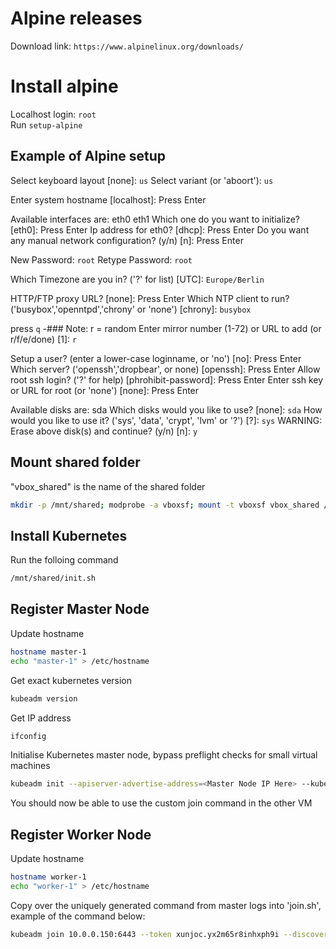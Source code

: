 # Alpine releases

Download link: `https://www.alpinelinux.org/downloads/`

# Install alpine
Localhost login: `root` \
Run `setup-alpine`

## Example of Alpine setup

Select keyboard layout [none]: `us`
Select variant (or 'aboort'): `us`

Enter system hostname [localhost]: Press Enter

Available interfaces are: eth0 eth1
Which one do you want to initialize? [eth0]: Press Enter
Ip address for eth0? [dhcp]: Press Enter
Do you want any manual network configuration? (y/n) [n]: Press Enter

New Password: `root`
Retype Password: `root`

Which Timezone are you in? ('?' for list) [UTC]: `Europe/Berlin`

HTTP/FTP proxy URL? [none]: Press Enter
Which NTP client to run? ('busybox','openntpd','chrony' or 'none') [chrony]: `busybox`

press `q`
-### Note: r = random
Enter mirror number (1-72) or URL to add (or r/f/e/done) [1]: `r`

Setup a user? (enter a lower-case loginname, or 'no') [no]: Press Enter
Which server? ('openssh','dropbear', or none) [openssh]: Press Enter
Allow root ssh login? ('?' for help) [phrohibit-password]: Press Enter
Enter ssh key or URL for root (or 'none') [none]: Press Enter

Available disks are: sda
Which disks would you like to use? [none]: `sda`
How would you like to use it? ('sys', 'data', 'crypt', 'lvm' or '?') [?]: `sys`
WARNING: Erase above disk(s) and continue? (y/n) [n]: `y`

## Mount shared folder
"vbox_shared" is the name of the shared folder
```sh
mkdir -p /mnt/shared; modprobe -a vboxsf; mount -t vboxsf vbox_shared /mnt/shared
```

## Install Kubernetes
Run the folloing command
```sh
/mnt/shared/init.sh
```

## Register Master Node
Update hostname
```sh
hostname master-1
echo "master-1" > /etc/hostname
```
Get exact kubernetes version
```sh
kubeadm version
```
Get IP address
```sh
ifconfig
```
Initialise Kubernetes master node, bypass preflight checks for small virtual machines
```sh
kubeadm init --apiserver-advertise-address=<Master Node IP Here> --kubernetes version=1.26.1 --ignore-preflight-errors=all
```
You should now be able to use the custom join command in the other VM

## Register Worker Node
Update hostname
```sh
hostname worker-1
echo "worker-1" > /etc/hostname
```
Copy over the uniquely generated command from master logs into 'join.sh', example of the command below:
```sh
kubeadm join 10.0.0.150:6443 --token xunjoc.yx2m65r8inhxph9i --discovery-token-ca-cert-hash sha256:e38dd277fe1143771dfe17261d9862e5313d1cdf3922ea86f8f73b6c0a515798
```
